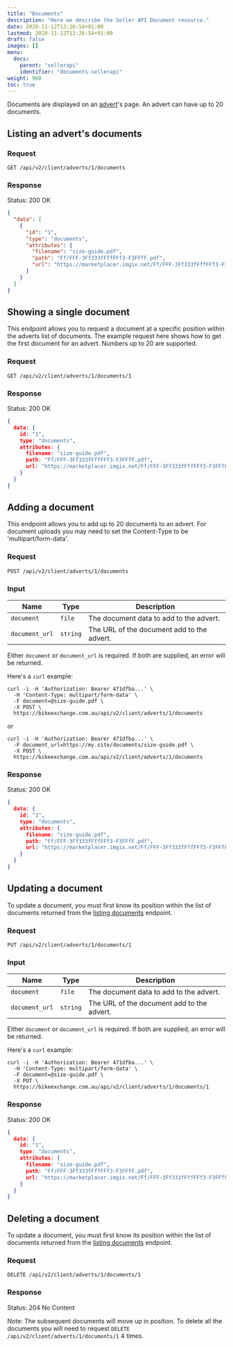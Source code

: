 ```yaml
---
title: "Documents"
description: "Here we describe the Seller API Document resource."
date: 2020-11-12T13:26:54+01:00
lastmod: 2020-11-12T13:26:54+01:00
draft: false
images: []
menu:
  docs:
    parent: "sellerapi"
    identifier: "documents-sellerapi"
weight: 960
toc: true
---
```


Documents are displayed on an [advert](/docs/sellerapi/adverts)'s page. An advert can have up to 20 documents.

## Listing an advert's documents

### Request

    GET /api/v2/client/adverts/1/documents

### Response

<div class="alert alert-success" role="alert">
  Status: 200 OK
</div>

```json
{
  "data": [
    {
      "id": "1",
      "type": "documents",
      "attributes": {
        "filename": "size-guide.pdf",
        "path": "Ff/FFF-3Ff333fFffFFf3-F3FFfF.pdf",
        "url": "https://marketplacer.imgix.net/Ff/FFF-3Ff333fFffFFf3-F3FFfF.pdf?s=11111111111111"
      }
    }
  ]
}
```

## Showing a single document

This endpoint allows you to request a document at a specific position within the adverts list of documents. The example request here shows how to get the first document for an advert. Numbers up to 20 are supported.

### Request

    GET /api/v2/client/adverts/1/documents/1

### Response

<div class="alert alert-success" role="alert">
  Status: 200 OK
</div>

```json
{
  data: {
    id: "1",
    type: "documents",
    attributes: {
      filename: "size-guide.pdf",
      path: "Ff/FFF-3Ff333fFffFFf3-F3FFfF.pdf",
      url: "https://marketplacer.imgix.net/Ff/FFF-3Ff333fFffFFf3-F3FFfF.pdf?s=11111111111111"
    }
  }
}
```

## Adding a document

This endpoint allows you to add up to 20 documents to an advert. For document uploads you may need to set the Content-Type to be 'multipart/form-data'.

### Request

    POST /api/v2/client/adverts/1/documents

### Input

Name | Type | Description
-----|------|--------------
`document`|`file`| The document data to add to the advert.
`document_url`|`string`| The URL of the document add to the advert.

Either `document` or `document_url` is required. If both are supplied, an error will be returned.

Here's a `curl` example:

    curl -i -H 'Authorization: Bearer 471dfba...' \
      -H 'Content-Type: multipart/form-data' \
      -F document=@size-guide.pdf \
      -X POST \
      https://bikeexchange.com.au/api/v2/client/adverts/1/documents

or

    curl -i -H 'Authorization: Bearer 471dfba...' \
      -F document_url=https://my.site/documents/size-guide.pdf \
      -X POST \
      https://bikeexchange.com.au/api/v2/client/adverts/1/documents

### Response

<div class="alert alert-success" role="alert">
  Status: 200 OK
</div>

```json
{
  data: {
    id: "1",
    type: "documents",
    attributes: {
      filename: "size-guide.pdf",
      path: "Ff/FFF-3Ff333fFffFFf3-F3FFfF.pdf",
      url: "https://marketplacer.imgix.net/Ff/FFF-3Ff333fFffFFf3-F3FFfF.pdf?s=11111111111111"
    }
  }
}
```


## Updating a document

To update a document, you must first know its position within the list of documents returned from the [listing documents](/v2/documents#listing-an-adverts-documents) endpoint.

### Request

    PUT /api/v2/client/adverts/1/documents/1

### Input

Name | Type | Description
-----|------|--------------
`document`|`file`| The document data to add to the advert.
`document_url`|`string`| The URL of the document add to the advert.

Either `document` or `document_url` is required. If both are supplied, an error will be returned.

Here's a `curl` example:

    curl -i -H 'Authorization: Bearer 471dfba...' \
      -H 'Content-Type: multipart/form-data' \
      -F document=@size-guide.pdf \
      -X PUT \
      https://bikeexchange.com.au/api/v2/client/adverts/1/documents/1
      
### Response

<div class="alert alert-success" role="alert">
  Status: 200 OK
</div>

```json
{
  data: {
    id: "1",
    type: "documents",
    attributes: {
      filename: "size-guide.pdf",
      path: "Ff/FFF-3Ff333fFffFFf3-F3FFfF.pdf",
      url: "https://marketplacer.imgix.net/Ff/FFF-3Ff333fFffFFf3-F3FFfF.pdf?s=11111111111111"
    }
  }
}
```

## Deleting a document

To update a document, you must first know its position within the list of documents returned from the [listing documents](/v2/documents#listing-an-adverts-documents) endpoint.

### Request

    DELETE /api/v2/client/adverts/1/documents/1

### Response

<div class="alert alert-success" role="alert">
  Status: 204 No Content
</div>

Note: The subsequent documents will move up in position. To delete all the documents you will need to request `DELETE /api/v2/client/adverts/1/documents/1` 4 times.
